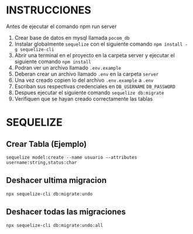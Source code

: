 # INSTRUCCIONES

Antes de ejecutar el comando npm run server

1. Crear base de datos en mysql llamada `pocom_db`
2. Instalar globalmente `sequelize` con el siguiente comando `npm install -g sequelize-cli`
3. Abrir una terminal en el proyecto en la carpeta server y ejecutar el siguiente comando `npm install`
4. Podran ver un archivo llamado `.env.example` 
5. Deberan crear un archivo llamado `.env` en la carpeta `server`
6. Una vez creado copien lo del archivo `.env.example` a `.env`
7. Escriban sus respectivas credenciales en `DB_USERNAME` `DB_PASSWORD`
8. Despues ejecutar el siguiente comando `sequelize db:migrate`
9. Verifiquen que se hayan creado correctamente las tablas


# SEQUELIZE

## Crear Tabla (Ejemplo)
    sequelize model:create --name usuario --attributes username:string,status:char

## Deshacer ultima migracion
    npx sequelize-cli db:migrate:undo

## Deshacer todas las migraciones
    npx sequelize-cli db:migrate:undo:all